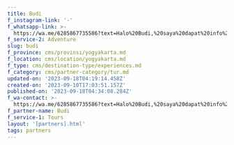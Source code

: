 ```yaml
---
title: Budi
f_instagram-link: '-'
f_whatsapp-link: >-
  https://wa.me/6285867735586?text=Halo%20Budi,%20saya%20dapat%20info%20dari%20@loocale.id%20dan%20punya%20pertanyaan
f_service-2: Adventure
slug: budi
f_province: cms/provinsi/yogyakarta.md
f_location: cms/location/yogyakarta.md
f_type: cms/destination-type/experiences.md
f_category: cms/partner-category/tur.md
updated-on: '2023-09-18T04:19:14.458Z'
created-on: '2023-09-10T17:03:51.157Z'
published-on: '2023-09-18T04:34:08.284Z'
f_wa-contact: >-
  https://wa.me/6285867735586?text=Halo%20Budi,%20saya%20dapat%20info%20dari%20@loocale.id%20dan%20punya%20pertanyaan
f_partner-name: Budi
f_service-1: Tours
layout: '[partners].html'
tags: partners
---
```



